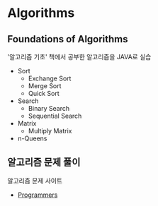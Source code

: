 # Algorithms

## Foundations of Algorithms
'알고리즘 기초' 책에서 공부한 알고리즘을 JAVA로 실습
  + Sort
    - Exchange Sort
    - Merge Sort
    - Quick Sort
  + Search
    - Binary Search
    - Sequential Search
  + Matrix
    - Multiply Matrix
  + n-Queens


## 알고리즘 문제 풀이
 알고리즘 문제 사이트
  + [Programmers](https://programmers.co.kr/)
